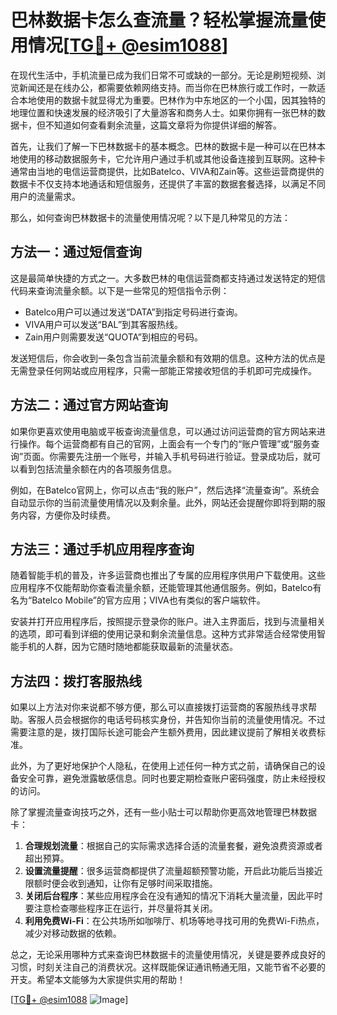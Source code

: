 # 巴林数据卡怎么查流量？轻松掌握流量使用情况[[TG💪+ @esim1088](https://t.me/s/esim1088)]

在现代生活中，手机流量已成为我们日常不可或缺的一部分。无论是刷短视频、浏览新闻还是在线办公，都需要依赖网络支持。而当你在巴林旅行或工作时，一款适合本地使用的数据卡就显得尤为重要。巴林作为中东地区的一个小国，因其独特的地理位置和快速发展的经济吸引了大量游客和商务人士。如果你拥有一张巴林的数据卡，但不知道如何查看剩余流量，这篇文章将为你提供详细的解答。

首先，让我们了解一下巴林数据卡的基本概念。巴林的数据卡是一种可以在巴林本地使用的移动数据服务卡，它允许用户通过手机或其他设备连接到互联网。这种卡通常由当地的电信运营商提供，比如Batelco、VIVA和Zain等。这些运营商提供的数据卡不仅支持本地通话和短信服务，还提供了丰富的数据套餐选择，以满足不同用户的流量需求。

那么，如何查询巴林数据卡的流量使用情况呢？以下是几种常见的方法：

## 方法一：通过短信查询

这是最简单快捷的方式之一。大多数巴林的电信运营商都支持通过发送特定的短信代码来查询流量余额。以下是一些常见的短信指令示例：

- Batelco用户可以通过发送“DATA”到指定号码进行查询。
- VIVA用户可以发送“BAL”到其客服热线。
- Zain用户则需要发送“QUOTA”到相应的号码。

发送短信后，你会收到一条包含当前流量余额和有效期的信息。这种方法的优点是无需登录任何网站或应用程序，只需一部能正常接收短信的手机即可完成操作。

## 方法二：通过官方网站查询

如果你更喜欢使用电脑或平板查询流量信息，可以通过访问运营商的官方网站来进行操作。每个运营商都有自己的官网，上面会有一个专门的“账户管理”或“服务查询”页面。你需要先注册一个账号，并输入手机号码进行验证。登录成功后，就可以看到包括流量余额在内的各项服务信息。

例如，在Batelco官网上，你可以点击“我的账户”，然后选择“流量查询”。系统会自动显示你的当前流量使用情况以及剩余量。此外，网站还会提醒你即将到期的服务内容，方便你及时续费。

## 方法三：通过手机应用程序查询

随着智能手机的普及，许多运营商也推出了专属的应用程序供用户下载使用。这些应用程序不仅能帮助你查看流量余额，还能管理其他通信服务。例如，Batelco有名为“Batelco Mobile”的官方应用；VIVA也有类似的客户端软件。

安装并打开应用程序后，按照提示登录你的账户。进入主界面后，找到与流量相关的选项，即可看到详细的使用记录和剩余流量信息。这种方式非常适合经常使用智能手机的人群，因为它随时随地都能获取最新的流量状态。

## 方法四：拨打客服热线

如果以上方法对你来说都不够方便，那么可以直接拨打运营商的客服热线寻求帮助。客服人员会根据你的电话号码核实身份，并告知你当前的流量使用情况。不过需要注意的是，拨打国际长途可能会产生额外费用，因此建议提前了解相关收费标准。

此外，为了更好地保护个人隐私，在使用上述任何一种方式之前，请确保自己的设备安全可靠，避免泄露敏感信息。同时也要定期检查账户密码强度，防止未经授权的访问。

除了掌握流量查询技巧之外，还有一些小贴士可以帮助你更高效地管理巴林数据卡：

1. **合理规划流量**：根据自己的实际需求选择合适的流量套餐，避免浪费资源或者超出预算。
2. **设置流量提醒**：很多运营商都提供了流量超额预警功能，开启此功能后当接近限额时便会收到通知，让你有足够时间采取措施。
3. **关闭后台程序**：某些应用程序会在没有通知的情况下消耗大量流量，因此平时要注意检查哪些程序正在运行，并尽量将其关闭。
4. **利用免费Wi-Fi**：在公共场所如咖啡厅、机场等地寻找可用的免费Wi-Fi热点，减少对移动数据的依赖。

总之，无论采用哪种方式来查询巴林数据卡的流量使用情况，关键是要养成良好的习惯，时刻关注自己的消费状况。这样既能保证通讯畅通无阻，又能节省不必要的开支。希望本文能够为大家提供实用的帮助！

[[TG💪+ @esim1088](https://t.me/s/esim1088) ![Image](https://i.postimg.cc/4NQfJmqS/Snipaste-2025-05-13-00-14-12.png)]